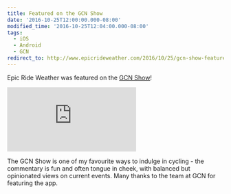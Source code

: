 ```yaml
---
title: Featured on the GCN Show
date: '2016-10-25T12:00:00.000-08:00'
modified_time: '2016-10-25T12:04:00.000-08:00'
tags:
  - iOS
  - Android
  - GCN
redirect_to: http://www.epicrideweather.com/2016/10/25/gcn-show-feature/
---
```


Epic Ride Weather was featured on the [GCN Show](https://www.youtube.com/watch?v=-aSCBcGdNG0&t=13m13s)!

<div class="embed-responsive embed-responsive-16by9 bottom-buffer-sm">
  <iframe id="gcnshow" class="embed-responsive-item" src="https://www.youtube.com/embed/-aSCBcGdNG0?start=793" frameborder="0" allowfullscreen></iframe>
</div>

The GCN Show is one of my favourite ways to indulge in cycling - the commentary is fun and often tongue in cheek, with balanced but opinionated views on current events.  Many thanks to the team at GCN for featuring the app.
